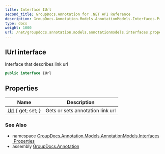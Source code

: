 ```yaml
---
title: Interface IUrl
second_title: GroupDocs.Annotation for .NET API Reference
description: GroupDocs.Annotation.Models.AnnotationModels.Interfaces.Properties.IUrl interface. Interface that describes link url
type: docs
weight: 1000
url: /net/groupdocs.annotation.models.annotationmodels.interfaces.properties/iurl/
---
```

## IUrl interface

Interface that describes link url

```csharp
public interface IUrl
```

## Properties

| Name | Description |
| --- | --- |
| [Url](../../groupdocs.annotation.models.annotationmodels.interfaces.properties/iurl/url/) { get; set; } | Gets or sets annotation link url |

### See Also

* namespace [GroupDocs.Annotation.Models.AnnotationModels.Interfaces.Properties](../../groupdocs.annotation.models.annotationmodels.interfaces.properties/)
* assembly [GroupDocs.Annotation](../../)


